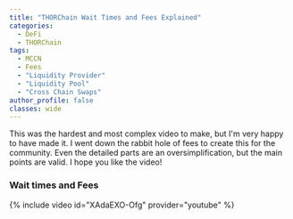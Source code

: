 ```yaml
---
title: "THORChain Wait Times and Fees Explained"
categories:
  - DeFi
  - THORChain
tags:
  - MCCN  
  - Fees
  - "Liquidity Provider"
  - "Liquidity Pool"
  - "Cross Chain Swaps"
author_profile: false
classes: wide
---
```


This was the hardest and most complex video to make, but I'm very happy to have made it. I went down the rabbit hole of fees to create this for the community. Even the detailed parts are an oversimplification, but the main points are valid. I hope you like the video!

###  Wait times and Fees
{% include video id="XAdaEXO-Ofg" provider="youtube" %}